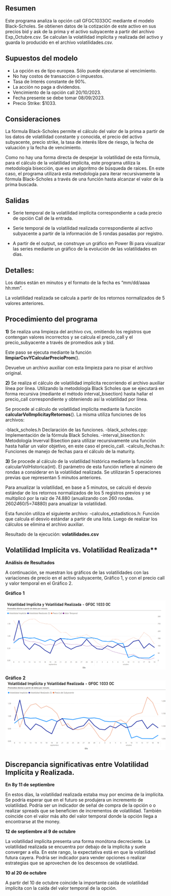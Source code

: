






## Resumen

Este programa analiza la opción call GFGC1033OC mediante el modelo Black-Scholes. Se obtienen datos de la cotización de este activo en sus precios bid y ask de la prima y el activo subyacente a partir del archivo Exp_Octubre.csv. Se calculan la volatilidad implícita y realizada del activo y guarda lo producido en el archivo  volatilidades.csv.

## Supuestos del modelo

 - La opción es de tipo europea. Sólo puede ejecutarse al vencimiento.
 - No hay costos de transacción o impuestos.
 - Tasa de Interés constante de 90%.
  - La acción no paga a dividendos.
  - Vencimiento de la opción call 20/10/2023.
  - Fecha presente se debe tomar 08/09/2023.
  - Precio Strike: $1033.

## Consideraciones

La fórmula Black-Scholes permite el cálculo del valor de la prima a partir de los datos de volatilidad constante y conocida, el precio del activo subyacente, precio strike, la tasa de interés libre de riesgo, la fecha de valuación y la fecha de vencimiento.

Como no hay una forma directa de despejar la volatilidad de esta fórmula, para el cálculo de la volatilidad implícita, este programa utiliza la metodología bisección, que es un algoritmo de búsqueda de raíces. En este caso, el programa utilizará esta metodología para iterar recursivamente la fórmula Black-Scholes a través de una función hasta alcanzar el valor de la prima buscada.

##  Salidas

 - Serie temporal de la volatilidad implícita correspondiente a cada precio de opción Call de la entrada.
 - Serie temporal de la volatilidad realizada correspondiente al activo subyacente a partir de la información de 5 rondas pasadas por registro.

 - A partir de el output, se construye un gráfico en Power Bi para visualizar las series mediante un gráfico de la evolución de las volatilidades en días.

##  Detalles:

Los datos están en minutos y el formato de la fecha es “mm/dd/aaaa hh:mm”.

La volatilidad realizada se calcula a partir de los retornos normalizados de 5 valores anteriores.

## **Procedimiento del programa**

**1)** Se realiza una limpieza del archivo cvs, omitiendo los registros que contengan valores incorrectos y se calcula el precio_call y el precio_subyacente a través de promedios ask y bid.

Este paso se ejecuta mediante la función **limpiarCsvYCalcularPrecioProm**().

Devuelve un archivo auxiliar con esta limpieza para no pisar el archivo original.


**2)** Se realiza el cálculo de volatilidad implícita recorriendo el archivo auxiliar línea por línea. Utilizando la metodología Black Scholes que se ejecutará en forma recursiva (mediante el método interval_bisection) hasta hallar el precio_call correspondiente y obteniendo así la volatilidad por línea.

Se procede al cálculo de volatilidad implícita mediante la función **calcularVolImplicitayRetornos**(). La misma utiliza funciones de los archivos:

-black_scholes.h Declaración de las funciones.
-black_scholes.cpp: Implementación de la fórmula Black Scholes.
-interval_bisection.h: Metodología Inverval Bisection para utilizar recursivamente una función hasta hallar un valor objetivo, en este caso el precio_call.
-calculo_fechas.h: Funciones de manejo de fechas para el cálculo de la maturity.

**3)** Se procede al cálculo de la volatilidad histórica mediante la función calcularVolHistorica(int).
El parámetro de esta función refiere al número de rondas a considerar en la volatilidad realizada.
Se utilizarán 5 operaciones previas que representan 5 minutos anteriores.

Para anualizar la volatilidad, en base a 5 minutos, se calculó el desvío estándar de los retornos normalizados de los 5 registros previos y se multiplicó por la raíz de 74.880 (anualizando con 260 rondas. 260*24*60/5=74880) para anualizar la volatilidad.

Esta función utiliza el siguiente archivo:
-calculos_estadisticos.h: Función que calcula el desvío estándar a partir de una lista.
Luego de realizar los cálculos se elimina el archivo auxiliar.

Resultado de la ejecución: **volatilidades.csv**

## Volatilidad Implícita vs. Volatilidad Realizada**

******Análisis de Resultados******

A continuación, se muestran los gráficos de las volatilidades con las variaciones de precio en el activo subyacente, Gráfico 1, y con el precio call y valor temporal en el Gráfico 2.

**Gráfico** **1**

![enter image description here](https://github.com/johannabranfman/calculo_volatilidades/blob/main/Grafico%201.png)

**Gráfico** **2**
![enter image description here](https://github.com/johannabranfman/calculo_volatilidades/blob/f8b5eb3fff27d739c65a2f66598e753076f8484f/Grafico%202.png)


## **Discrepancia significativas entre Volatilidad Implícita y Realizada.**

**En 8y 11 de septiembre**

En estos días, la volatilidad realizada estaba muy por encima de la implícita. Se podría esperar que en el futuro se produjera un incremento de volatilidad. Podría ser un indicador de señal de compra de la opción o o realizar spreads que se beneficien de incrementos de volatilidad. También coincide con el valor más alto del valor temporal donde la opción llega a encontrarse at the money.

**12 de septiembre al 9 de octubre**

La volatilidad implícita presenta una forma monótona decreciente. La volatilidad realizada se encuentra por debajo de la implícita y suele converger a ella. En este rango, la expectativa está en que la volatilidad futura cayera. Podría ser indicador para vender opciones o realizar estrategias que se aprovechen de los descensos de volatilidad.

**10 al 20 de octubre**

A partir del 10 de octubre coincide la importante caída de volatilidad implícita con la caída del valor temporal de la opción.
